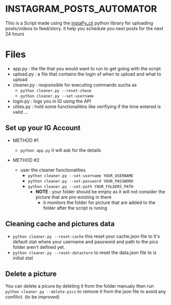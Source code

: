 # INSTAGRAM_POSTS_AUTOMATOR
This is a Script made using the [instaPy_cli](https://github.com/instagrambot/instapy-cli) python library  for uploading posts/videos to feed/story.
it help  you schedule you next posts for the next 24 hours 

# Files
* app.py : the file that you would want to run to get going with the script
* upload.py : a file that contains the login of when to upload and what to upload 
* cleaner.py : responsible for executing commands sucha as 
	 * `python cleaner.py --reset-chase` 
	 * `python cleaner.py --set-username`  
* login.py : logs you in IG using the API 
* utiles.py : hold some functionalitins like verifiying if the time entered is valid ... 
 
## Set up your IG Account
* METHOD #1
	* `python app.py` it will ask for the details 

* METHOD #2
	* user the cleaner functionalities 
		* `python cleaner.py --set-username YOUR_USERNAME`
		* `python cleaner.py --set-password YOUR_PASSWORD`
		* `python cleaner.py --set-path YOUR_FOLDERS_PATH`
			*	**NOTE** : your folder should be empty as it will not consider the picture that are pre-existing in there 
				*	it monitors the folder for picture that are added to the folder after the script is runing   

## Cleaning cache and pictures data 
	

* `python cleaner.py --reset-cache`  this reset your cache.json file to it's default stat where your username and password and path to the pics folder aren't defined yet.  
* `python cleaner.py --reset-datastore` to reset the data.json file to is initial stat 

## Delete a picture 

You can delete a picure by deleting it from the folder manualy then run `python cleaner.py --delete-pics`  to remove it from the json file to avoid any confilict. 
(to be improved)
